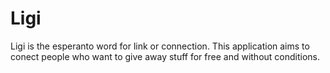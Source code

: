 # Ligi

Ligi is the esperanto word for link or connection. This application aims to conect people who want to give away stuff for free and without conditions.